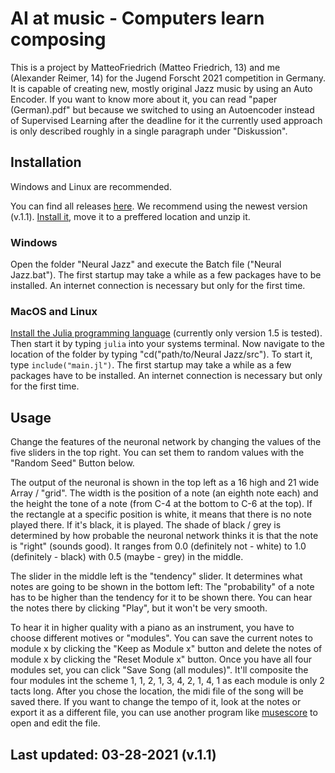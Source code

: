 # AI at music - Computers learn composing
This is a project by MatteoFriedrich (Matteo Friedrich, 13) and me (Alexander Reimer, 14) for the Jugend Forscht 2021 competition in Germany. It is capable of creating new, mostly original Jazz music by using an Auto Encoder. If you want to know more about it, you can read "paper (German).pdf" but because we switched to using an Autoencoder instead of Supervised Learning after the deadline for it the currently used approach is only described roughly in a single paragraph under "Diskussion".

## Installation
Windows and Linux are recommended.

You can find all releases [here](https://github.com/AR102/AI-Composer.jl/releases). We recommend using the newest version (v.1.1).
[Install it](https://github.com/AR102/AI-Composer.jl/releases/tag/v1.1), move it to a preffered location and unzip it.

### Windows
Open the folder "Neural Jazz" and execute the Batch file ("Neural Jazz.bat"). The first startup may take a while as a few packages have to be installed. An internet connection is necessary but only for the first time.

### MacOS and Linux
[Install the Julia programming language](https://julialang.org/downloads/) (currently only version 1.5 is tested). Then start it by typing `julia` into your systems terminal. Now navigate to the location of the folder by typing "cd("path/to/Neural Jazz/src"). To start it, type `include("main.jl")`. The first startup may take a while as a few packages have to be installed. An internet connection is necessary but only for the first time.

## Usage
Change the features of the neuronal network by changing the values of the five sliders in the top right. You can set them to random values with the "Random Seed" Button below.

The output of the neuronal is shown in the top left as a 16 high and 21 wide Array / "grid". The width is the position of a note (an eighth note each) and the height the tone of a note (from C-4 at the bottom to C-6 at the top). If the rectangle at a specific position is white, it means that there is no note played there. If it's black, it is played. The shade of black / grey is determined by how probable the neuronal network thinks it is that the note is "right" (sounds good). It ranges from 0.0 (definitely not - white) to 1.0 (definitely - black) with 0.5 (maybe - grey) in the middle.

The slider in the middle left is the "tendency" slider. It determines what notes are going to be shown in the bottom left: The "probability" of a note has to be higher than the tendency for it to be shown there. You can hear the notes there by clicking "Play", but it won't be very smooth.

To hear it in higher quality with a piano as an instrument, you have to choose different motives or "modules". You can save the current notes to module x by clicking the "Keep as Module x" button and delete the notes of module x by clicking the "Reset Module x" button. Once you have all four modules set, you can click "Save Song (all modules)". It'll composite the four modules int the scheme 1, 1, 2, 1, 3, 4, 2, 1, 4, 1 as each module is only 2 tacts long. After you chose the location, the midi file of the song will be saved there. If you want to change the tempo of it, look at the notes or export it as a different file, you can use another program like [musescore](https://musescore.org/de) to open and edit the file.

## Last updated: 03-28-2021 (v.1.1)
